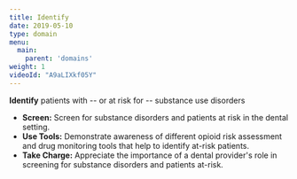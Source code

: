 ```yaml
---
title: Identify
date: 2019-05-10
type: domain
menu:
  main:
    parent: 'domains'
weight: 1
videoId: "A9aLIXkf05Y"
---
```

__Identify__ patients with -- or at risk for -- substance use disorders

* __Screen:__ Screen for substance disorders and patients at risk in the dental setting.
* __Use Tools:__ Demonstrate awareness of different opioid risk assessment and drug monitoring tools that help to identify at-risk patients.
* __Take Charge:__ Appreciate the importance of a dental provider's role in screening for substance disorders and patients at-risk.
